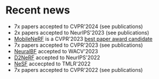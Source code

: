# Recent news
- 7x papers accepted to CVPR'2024 (see publications)
- 2x papers accepted to NeurIPS'2023 (see publications)
- [MobileNeRF](https://mobile-nerf.github.io) is a CVPR'2023 [best paper award candidate](https://cvpr2023.thecvf.com/Conferences/2023/AcceptedPapers)
- 7x papers accepted to CVPR'2023 (see publications)
- [NeuralBF](https://neuralbf.github.io) accepted to WACV'2023
- [D2NeRF](https://d2nerf.github.io) accepted to NeurIPS'2022
- [NeSF](https://nesf3d.github.io) accecpted to TMLR'2022
- 7x papers accepted to CVPR'2022 (see publications)

<!-- OLD NEWS
- I will be joining SFU on August 1st 2022
- Check out [Neural Descriptor Fields](https://yilundu.github.io/ndf) ([youtube](https://www.youtube.com/watch?v=dXl9xI2LrRw))
- [Canonical Capsules](https://canonical-capsules.github.io) presented at NeurIPS'21 ([youtube](https://youtu.be/tUQJV2W7Z8g?t=10))
-->

